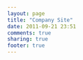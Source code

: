 ```yaml
---
layout: page
title: "Company Site"
date: 2011-09-21 23:51
comments: true
sharing: true
footer: true
---
```


